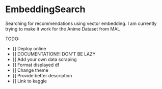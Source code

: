 # EmbeddingSearch
Searching for recommendations using vector embedding. I am currently trying to make it work for the Anime Dataset from MAL

TODO:
- [] Deploy online
- [] DOCUMENTATION!!! DON'T BE LAZY
- [] Add your own data scraping
- [] Format displayed df 
- [] Change theme
- [] Provide better description
- [] Link to kaggle

